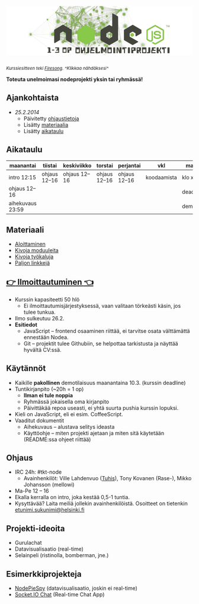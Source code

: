 [![kurssiesite](./media/header.png)](./media/kurssiesite.jpg)
-----------------------
<sub>*Kurssiesitteen teki [Firesong](http://tulilaulu.net/). ^Klikkaa nähdäksesi^*</sub>

**Toteuta unelmoimasi nodeprojekti yksin tai ryhmässä!**

## Ajankohtaista
 * *25.2.2014*
   * Päivitetty [ohjaustietoja](#ohjaus)
   * Lisätty [materiaalia](#materiaali)
   * Lisätty [aikataulu](#aikataulu)

## Aikataulu

| maanantai    | tiistai      | keskiviikko  | torstai      | perjantai    | vkl         | maanantai     |
| ------------ | ------------ | ------------ | ------------ | ------------ | ----------- | ------------- |
| intro 12:15  | ohjaus 12–16 | ohjaus 12–16 | ohjaus 12–16 | ohjaus 12–16 | koodaamista | klo xx:xx     |
| ohjaus 12–16 |              |              |              |              |             | deadline      |
| aihekuvaus 23:59 |          |              |              |              |             | demotilaisuus |

## Materiaali
 * [Aloittaminen](ohjeet/aloittaminen.md)
 * [Kivoja moduuleita](ohjeet/kivat-moduulit.md)
 * [Kivoja työkaluja](ohjeet/kivat-tyokalut.md)
 * [Paljon linkkejä](https://github.com/sergtitov/NodeJS-Learning/blob/master/README.md)

## [:point_right: Ilmoittautuminen :point_left:](https://ilmo.cs.helsinki.fi/ilmo/Yk?kk=582380&lk=K&lv=2014&tp=K&knro=1&kieli=S&toiminta=Luentokurssit)
 * Kurssin kapasiteetti 50 hlö
   * Ei ilmoittautumisjärjestyksessä, vaan valitaan törkeästi käsin, jos tulee tunkua.
 * Ilmo sulkeutuu 26.2.
 * **Esitiedot**
   * JavaScript – frontend osaaminen riittää, ei tarvitse osata välttämättä ennestään Nodea.
   * Git – projektit tulee Githubiin, se helpottaa tarkistusta ja näyttää hyvältä CV:ssä.

## Käytännöt
 * Kaikille **pakollinen** demotilaisuus maanantaina 10.3. (kurssin deadline)
 * Tuntikirjanpito (~20h = 1 op)
   * **Ilman ei tule noppia**
   * Ryhmässä jokaisella oma kirjanpito
   * Päivittäkää repoa useasti, ei yhtä suurta pushia kurssin lopuksi.
 * Kieli on JavaScript, eli ei esim. CoffeeScript.
 * Vaaditut dokumentit
   * Aihekuvaus – alustava selitys ideasta
   * Käyttöohje – miten projekti ajetaan ja miten sitä käytetään (README:ssa ohjeet riittää)

## Ohjaus
 * IRC 24h: #tkt-node
   * Avainhenkilöt: Ville Lahdenvuo ([Tuhis](http://tuhoojabotti.com/)), Tony Kovanen (Rase-), Mikko Johansson (mellowi)
 * Ma-Pe 12 – 16
 * Ekalla kerralla on intro, joka kestää 0,5-1 tuntia.
 * Kysyttävää? Laita meiliä jollekin avainhenkilöistä. Osoitteet on tietenkin etunimi.sukunimi@helsinki.fi

## Projekti-ideoita
 * Gurulachat
 * Datavisualisaatio (real-time)
 * Selainpeli (ristinolla, bomberman, jne.)

## Esimerkkiprojekteja
 * [NodePieSpy](https://github.com/tuhoojabotti/NodePieSpy) (datavisualisaatio, joskin ei real-time)
 * [Socket.IO Chat](https://github.com/LearnBoost/socket.io/tree/master/examples/chat) (Real-time Chat App)
